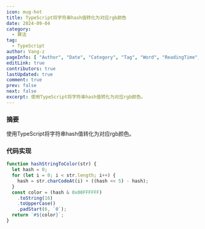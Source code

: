 ```yaml
---
icon: mug-hot
title: TypeScript将字符串hash值转化为对应rgb颜色
date: 2024-09-04
category:
  - 算法
tag:
  - TypeScript
author: Vang-z
pageInfo: [ "Author", "Date", "Category", "Tag", "Word", "ReadingTime", "PageView" ]
editLink: true
contributors: true
lastUpdated: true
comment: true
prev: false
next: false
excerpt: 使用TypeScript将字符串hash值转化为对应rgb颜色。
---
```


### 摘要

使用TypeScript将字符串hash值转化为对应rgb颜色。


### 代码实现

```typescript
function hashStringToColor(str) {
  let hash = 0;
  for (let i = 0; i < str.length; i++) {
    hash = str.charCodeAt(i) + ((hash << 5) - hash);
  }
  const color = (hash & 0x00FFFFFF)
    .toString(16)
    .toUpperCase()
    .padStart(6, `0`);
  return `#${color}`;
}

```

<Sponsor />
